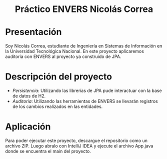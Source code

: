 <div align="center">

# Práctico ENVERS Nicolás Correa

</div>

# Presentación

Soy Nicolás Correa, estudiante de Ingeniería en Sistemas de Información en la Universidad Tecnológica Nacional. En este proyecto aplicaremos auditoría con ENVERS al proyecto ya construido de JPA.

# Descripción del proyecto

- *Persistencia*: Utilizando las librerías de JPA pude interactuar con la base de datos de H2.
- *Auditoría*: Utilizando las herramientas de ENVERS se llevarán registros de los cambios realizados en las entidades.

# Aplicación

Para poder ejecutar este proyecto, descargue el repositorio como un archivo ZIP. Luego abralo con IntelliJ IDEA y ejecute el archivo App.java donde se encuentra el main del proyecto.
